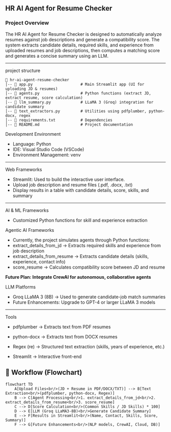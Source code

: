 ## HR AI Agent for Resume Checker
### Project Overview 

The HR AI Agent for Resume Checker is designed to automatically analyze resumes against job descriptions and 
generate a compatibility score. The system extracts candidate details, required skills, and experience from 
uploaded resumes and job descriptions, then computes a matching score and generates a concise summary using an LLM.

---
project structure
```
📁 hr-ai-agent-resume-checker
│-- 📄 app.py                     # Main Streamlit app (UI for uploading JD & resumes)
│-- 📄 agents.py                  # Python functions (extract JD, extract resume, score calculation)
│-- 📄 llm_summary.py             # LLaMA 3 (Groq) integration for candidate summary
│-- 📄 text_extractors.py         # Utilities using pdfplumber, python-docx, regex
│-- 📄 requirements.txt           # Dependencies
│-- 📄 README.md                  # Project documentation
```
Development Environment

* Language: Python
* IDE: Visual Studio Code (VSCode)
* Environment Management: venv
---
  
Web Frameworks

* Streamlit: Used to build the interactive user interface.
* Upload job description and resume files (.pdf, .docx, .txt)
* Display results in a table with candidate details, score, skills, and summary
---
  
AI & ML Frameworks
* Customized Python functions for skill and experience extraction
  
Agentic AI Frameworks
* Currently, the project simulates agents through Python functions:
* extract_details_from_jd → Extracts required skills and experience from job description
* extract_details_from_resume → Extracts candidate details (skills, experience, contact info)
* score_resume → Calculates compatibility score between JD and resume

**Future Plan: Integrate CrewAI for autonomous, collaborative agents** 


LLM Platforms

* Groq LLaMA 3 (8B) → Used to generate candidate-job match summaries
* Future Enhancements: Upgrade to GPT-4 or larger LLaMA 3 models
---
Tools

* pdfplumber → Extracts text from PDF resumes

* python-docx → Extracts text from DOCX resumes

* Regex (re) → Structured text extraction (skills, years of experience, etc.)

* Streamlit → Interactive front-end

## 🔄 Workflow (Flowchart)

```mermaid
flowchart TD
    A[Upload Files<br/>(JD + Resume in PDF/DOCX/TXT)] --> B[Text Extraction<br/>(pdfplumber, python-docx, Regex)]
    B --> C[Agent Processing<br/>1. extract_details_from_jd<br/>2. extract_details_from_resume<br/>3. score_resume]
    C --> D[Score Calculation<br/>(Common Skills / JD Skills) * 100]
    D --> E[LLM (Groq LLaMA3-8B)<br/>Generate Candidate Summary]
    E --> F[Results in Streamlit<br/>(Name, Contact, Skills, Score, Summary)]
    F --> G[Future Enhancements<br/>(NLP models, CrewAI, Cloud, DB)]
